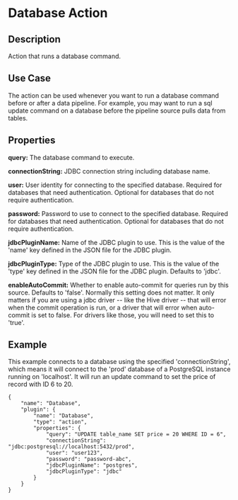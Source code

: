 # Database Action


Description
-----------
Action that runs a database command.


Use Case
--------
The action can be used whenever you want to run a database command before or after a data pipeline.
For example, you may want to run a sql update command on a database before the pipeline source pulls data from tables.


Properties
----------
**query:** The database command to execute.

**connectionString:** JDBC connection string including database name.

**user:** User identity for connecting to the specified database. Required for databases that need
authentication. Optional for databases that do not require authentication.

**password:** Password to use to connect to the specified database. Required for databases
that need authentication. Optional for databases that do not require authentication.

**jdbcPluginName:** Name of the JDBC plugin to use. This is the value of the 'name' key
defined in the JSON file for the JDBC plugin.

**jdbcPluginType:** Type of the JDBC plugin to use. This is the value of the 'type' key
defined in the JSON file for the JDBC plugin. Defaults to 'jdbc'.

**enableAutoCommit:** Whether to enable auto-commit for queries run by this source. Defaults to 'false'.
Normally this setting does not matter. It only matters if you are using a jdbc driver -- like the Hive
driver -- that will error when the commit operation is run, or a driver that will error when auto-commit is
set to false. For drivers like those, you will need to set this to 'true'.


Example
-------
This example connects to a database using the specified 'connectionString', which means
it will connect to the 'prod' database of a PostgreSQL instance running on 'localhost'.
It will run an update command to set the price of record with ID 6 to 20.

    {
        "name": "Database",
        "plugin": {
            "name": "Database",
            "type": "action",
            "properties": {
                "query": "UPDATE table_name SET price = 20 WHERE ID = 6",
                "connectionString": "jdbc:postgresql://localhost:5432/prod",
                "user": "user123",
                "password": "password-abc",
                "jdbcPluginName": "postgres",
                "jdbcPluginType": "jdbc"
            }
        }
    }
